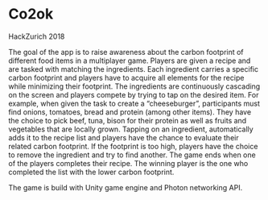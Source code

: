 # Co2ok
HackZurich 2018

The goal of the app is to raise awareness about the carbon footprint of different food items in a multiplayer game. Players are given a recipe and are tasked with matching the ingredients. Each ingredient carries a specific carbon footprint and players have to acquire all elements for the recipe while minimizing their footprint. The ingredients are continuously cascading on the screen and players compete by trying to tap on the desired item. For example, when given the task to create a “cheeseburger”, participants must find onions, tomatoes, bread and protein (among other items). They have the choice to pick beef, tuna, bison for their protein as well as fruits and vegetables that are locally grown. Tapping on an ingredient, automatically adds it to the recipe list and players have the chance to evaluate their related carbon footprint. If the footprint is too high, players have the choice to remove the ingredient and try to find another. The game ends when one of the players completes their recipe. The winning player is the one who completed the list with the lower carbon footprint.

The game is build with Unity game engine and Photon networking API. 
